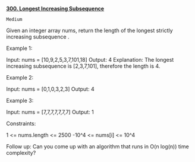 [**300. Longest Increasing Subsequence**](https://leetcode.com/problems/longest-increasing-subsequence/)

    Medium

Given an integer array nums, return the length of the longest strictly increasing
subsequence
.

Example 1:

Input: nums = [10,9,2,5,3,7,101,18]
Output: 4
Explanation: The longest increasing subsequence is [2,3,7,101], therefore the length is 4.

Example 2:

Input: nums = [0,1,0,3,2,3]
Output: 4

Example 3:

Input: nums = [7,7,7,7,7,7,7]
Output: 1


Constraints:

1 <= nums.length <= 2500
-10^4 <= nums[i] <= 10^4


Follow up: Can you come up with an algorithm that runs in O(n log(n)) time complexity?